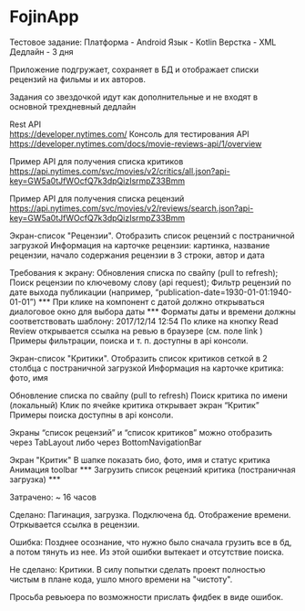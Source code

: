# FojinApp
Тестовое задание:
Платформа - Android
Язык - Kotlin
Верстка - XML
Дедлайн - 3 дня

Приложение подгружает, сохраняет в БД и отображает списки рецензий на фильмы и их авторов.

Задания со звездочкой идут как дополнительные и не входят в основной трехдневный дедлайн

Rest API  
https://developer.nytimes.com/ 
Консоль для тестирования API
https://developer.nytimes.com/docs/movie-reviews-api/1/overview

Пример API для получения списка критиков
https://api.nytimes.com/svc/movies/v2/critics/all.json?api-key=GW5a0tJfWOcfQ7k3dpQizIsrmpZ33Bmm 

Пример API для получения списка рецензий
https://api.nytimes.com/svc/movies/v2/reviews/search.json?api-key=GW5a0tJfWOcfQ7k3dpQizIsrmpZ33Bmm

Экран-список "Рецензии". 
Отобразить список рецензий с постраничной загрузкой
Информация на карточке рецензии: картинка, название рецензии, начало содержания рецензии в 3 строки, автор и дата

Требования к экрану:
Обновления списка по свайпу (pull to refresh);
Поиск рецензии по ключевому слову (api request);
Фильтр рецензий по дате выхода публикации (например, “publication-date=1930-01-01:1940-01-01”) ***
При клике на компонент с датой должно открываться диалоговое окно для выбора даты ***
Форматы даты и времени должны соответствовать шаблону:
2017/12/14 12:54
По клике на кнопку Read Review  открывается ссылка на ревью в браузере (см. поле link ) 
Примеры фильтрации, поиска и т. п. доступны в api консоли.

Экран-список "Критики". 
Отобразить список критиков сеткой в 2 столбца с постраничной загрузкой
Информация на карточке критика: фото, имя

Обновление списка по свайпу (pull to refresh) 
Поиск критика по имени (локальный) 
Клик по ячейке критика открывает   экран “Критик”  
Примеры поиска доступны в api консоли.


Экраны “список рецензий” и “список критиков” можно отобразить через TabLayout либо через BottomNavigationBar

Экран "Критик"
В шапке показать био, фото, имя и статус критика 
Анимация toolbar ***
Загрузить список рецензий критика (постраничная загрузка) ***

Затрачено: ~ 16 часов

Сделано: Пагинация, загрузка. Подключена бд. Отображение времени. Отркывается ссылка в рецензии.

Ошибка: Позднее осознание, что нужно было сначала грузить все в бд, а потом тянуть из нее. Из этой ошибки вытекает и отсутствие поиска.

Не сделано: Критики. В силу попытки сделать проект полностью чистым в плане кода, ушло много времени на "чистоту". 


Просьба ревьюера по возможности прислать фидбек в виде ошибок.

 
